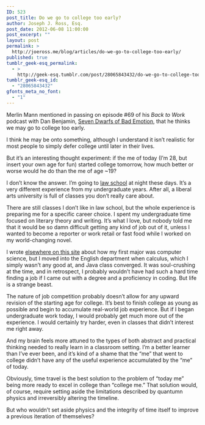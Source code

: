```yaml
---
ID: 523
post_title: Do we go to college too early?
author: Joseph J. Ross, Esq.
post_date: 2012-06-08 11:00:00
post_excerpt: ""
layout: post
permalink: >
  http://joeross.me/blog/articles/do-we-go-to-college-too-early/
published: true
tumblr_geek-esq_permalink:
  - >
    http://geek-esq.tumblr.com/post/28065843432/do-we-go-to-college-too-early
tumblr_geek-esq_id:
  - "28065843432"
gfonts_meta_no_font:
  - "1"
---
```

<p>Merlin Mann mentioned in passing on episode #69 of his <em>Back to Work</em> podcast with Dan Benjamin, <a href="http://5by5.tv/b2w/69" target="_blank">Seven Dwarfs of Bad Emotion</a>, that he thinks we may go to college too early.</p>

<p>I think he may be onto something, although I understand it isn&#8217;t realistic for most people to simply defer college until later in their lives.</p>

<p>But it&#8217;s an interesting thought experiment: if the me of today (I&#8217;m 28, but insert your own age for fun) started college tomorrow, how much better or worse would he do than the me of age ~19?</p>

<p><!-- more --></p>

<p>I don&#8217;t know the answer. I&#8217;m going to <a href="http://law.temple.edu" target="_blank">law school</a> at night these days. It&#8217;s a very different experience from my undergraduate years. After all, a liberal arts university is full of classes you don&#8217;t really care about.</p>

<p>There are still classes I don&#8217;t like in law school, but the whole experience is preparing me for a specific career choice. I spent my undergraduate time focused on literary theory and writing. It&#8217;s what I love, but nobody told me that it would be so damn difficult getting any kind of job out of it, unless I wanted to become a reporter or work retail or fast food while I worked on my world-changing novel.</p>

<p>I wrote <a href="http://joeross.me/blog/2012/05/15/code-as-perspective/" target="_blank">elsewhere on this site</a> about how my first major was computer science, but I moved into the English department when calculus, which I simply wasn&#8217;t any good at, and Java class converged. It was soul-crushing at the time, and in retrospect, I probably wouldn&#8217;t have had such a hard time finding a job if I came out with a degree and a proficiency in coding. But life is a strange beast.</p>

<p>The nature of job competition probably doesn&#8217;t allow for any upward revision of the starting age for college. It&#8217;s best to finish college as young as possible and begin to accumulate real-world job experience. But if I began undergraduate work today, I would probably get much more out of the experience. I would certainly try harder, even in classes that didn&#8217;t interest me right away.</p>

<p>And my brain feels more attuned to the types of both abstract and practical thinking needed to really learn in a classroom setting. I&#8217;m a better learner than I&#8217;ve ever been, and it&#8217;s kind of a shame that the &#8220;me&#8221; that went to college didn&#8217;t have any of the useful experience accumulated by the &#8220;me&#8221; of today.</p>

<p>Obviously, time travel is the best solution to the problem of &#8220;today me&#8221; being more ready to excel in college than &#8220;college me.&#8221; That solution would, of course, require setting aside the limitations described by quantumn physics and irreversibly altering the timeline.</p>

<p>But who wouldn&#8217;t set aside physics and the integrity of time itself to improve a previous iteration of themselves?</p>